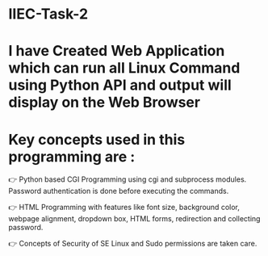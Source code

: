 # IIEC-Task-2
# I have Created Web Application which can run all Linux Command using Python API and output will display on the Web Browser

# Key concepts used in this programming are :
👉 Python based CGI Programming using cgi and subprocess modules. Password authentication is done before executing the commands.

👉 HTML Programming with features like font size, background color, webpage alignment, dropdown box, HTML forms, redirection and collecting password.

👉 Concepts of Security of SE Linux and Sudo permissions are taken care.
